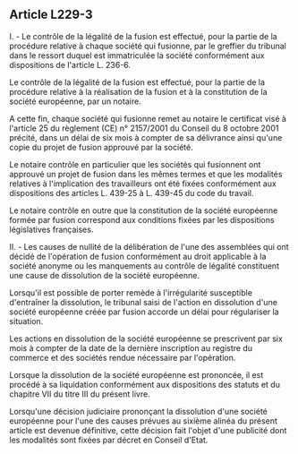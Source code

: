 Article L229-3
----
I. - Le contrôle de la légalité de la fusion est effectué, pour la partie de la
procédure relative à chaque société qui fusionne, par le greffier du tribunal
dans le ressort duquel est immatriculée la société conformément aux dispositions
de l'article L. 236-6.

Le contrôle de la légalité de la fusion est effectué, pour la partie de la
procédure relative à la réalisation de la fusion et à la constitution de la
société européenne, par un notaire.

A cette fin, chaque société qui fusionne remet au notaire le certificat visé à
l'article 25 du règlement (CE) n° 2157/2001 du Conseil du 8 octobre 2001
précité, dans un délai de six mois à compter de sa délivrance ainsi qu'une copie
du projet de fusion approuvé par la société.

Le notaire contrôle en particulier que les sociétés qui fusionnent ont approuvé
un projet de fusion dans les mêmes termes et que les modalités relatives à
l'implication des travailleurs ont été fixées conformément aux dispositions des
articles L. 439-25 à L. 439-45 du code du travail.

Le notaire contrôle en outre que la constitution de la société européenne formée
par fusion correspond aux conditions fixées par les dispositions législatives
françaises.

II. - Les causes de nullité de la délibération de l'une des assemblées qui ont
décidé de l'opération de fusion conformément au droit applicable à la société
anonyme ou les manquements au contrôle de légalité constituent une cause de
dissolution de la société européenne.

Lorsqu'il est possible de porter remède à l'irrégularité susceptible d'entraîner
la dissolution, le tribunal saisi de l'action en dissolution d'une société
européenne créée par fusion accorde un délai pour régulariser la situation.

Les actions en dissolution de la société européenne se prescrivent par six mois
à compter de la date de la dernière inscription au registre du commerce et des
sociétés rendue nécessaire par l'opération.

Lorsque la dissolution de la société européenne est prononcée, il est procédé à
sa liquidation conformément aux dispositions des statuts et du chapitre VII du
titre III du présent livre.

Lorsqu'une décision judiciaire prononçant la dissolution d'une société
européenne pour l'une des causes prévues au sixième alinéa du présent article
est devenue définitive, cette décision fait l'objet d'une publicité dont les
modalités sont fixées par décret en Conseil d'Etat.
